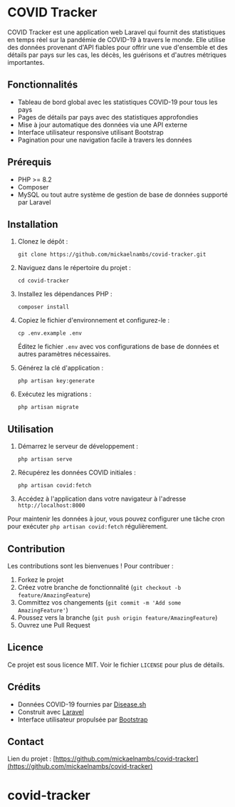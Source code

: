 # COVID Tracker

COVID Tracker est une application web Laravel qui fournit des statistiques en temps réel sur la pandémie de COVID-19 à travers le monde. Elle utilise des données provenant d'API fiables pour offrir une vue d'ensemble et des détails par pays sur les cas, les décès, les guérisons et d'autres métriques importantes.

## Fonctionnalités

- Tableau de bord global avec les statistiques COVID-19 pour tous les pays
- Pages de détails par pays avec des statistiques approfondies
- Mise à jour automatique des données via une API externe
- Interface utilisateur responsive utilisant Bootstrap
- Pagination pour une navigation facile à travers les données

## Prérequis

- PHP >= 8.2
- Composer
- MySQL ou tout autre système de gestion de base de données supporté par Laravel

## Installation

1. Clonez le dépôt :
   ```
   git clone https://github.com/mickaelnambs/covid-tracker.git
   ```

2. Naviguez dans le répertoire du projet :
   ```
   cd covid-tracker
   ```

3. Installez les dépendances PHP :
   ```
   composer install
   ```

4. Copiez le fichier d'environnement et configurez-le :
   ```
   cp .env.example .env
   ```
   Éditez le fichier `.env` avec vos configurations de base de données et autres paramètres nécessaires.

5. Générez la clé d'application :
   ```
   php artisan key:generate
   ```

6. Exécutez les migrations :
   ```
   php artisan migrate
   ```

## Utilisation

1. Démarrez le serveur de développement :
   ```
   php artisan serve
   ```

2. Récupérez les données COVID initiales :
   ```
   php artisan covid:fetch
   ```

3. Accédez à l'application dans votre navigateur à l'adresse `http://localhost:8000`

Pour maintenir les données à jour, vous pouvez configurer une tâche cron pour exécuter `php artisan covid:fetch` régulièrement.

## Contribution

Les contributions sont les bienvenues ! Pour contribuer :

1. Forkez le projet
2. Créez votre branche de fonctionnalité (`git checkout -b feature/AmazingFeature`)
3. Committez vos changements (`git commit -m 'Add some AmazingFeature'`)
4. Poussez vers la branche (`git push origin feature/AmazingFeature`)
5. Ouvrez une Pull Request

## Licence

Ce projet est sous licence MIT. Voir le fichier `LICENSE` pour plus de détails.

## Crédits

- Données COVID-19 fournies par [Disease.sh](https://disease.sh/)
- Construit avec [Laravel](https://laravel.com/)
- Interface utilisateur propulsée par [Bootstrap](https://getbootstrap.com/)

## Contact

Lien du projet : [https://github.com/mickaelnambs/covid-tracker](https://github.com/mickaelnambs/covid-tracker)
# covid-tracker

